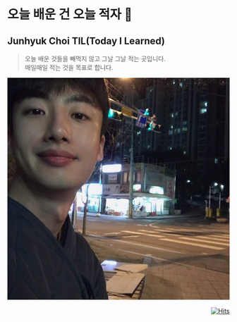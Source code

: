 # 오늘 배운 건 오늘 적자 📝 

## Junhyuk Choi TIL(Today I Learned) 


> 오늘 배운 것들을 빼먹지 않고 그날 그날 적는 곳입니다.  
> 매일매일 적는 것을 목표로 합니다.

![profile](./.vuepress/public/images/profile.jpeg)

<div align=right>

[![Hits](https://hits.seeyoufarm.com/api/count/incr/badge.svg?url=https%3A%2F%2Fgithub.com%2Fhshine1226%2FTIL%2Fhit-counter)](https://hits.seeyoufarm.com)

</div>
